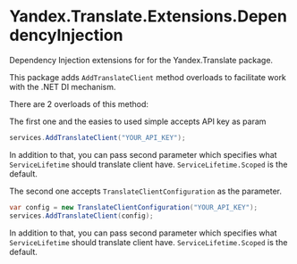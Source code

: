 # Yandex.Translate.Extensions.DependencyInjection

Dependency Injection extensions for for the Yandex.Translate package.

This package adds `AddTranslateClient` method overloads 
to facilitate work with the .NET DI mechanism.

There are 2 overloads of this method:

The first one and the easies to used simple accepts API key as param
```csharp
services.AddTranslateClient("YOUR_API_KEY");
``` 
In addition to that, you can pass second parameter which specifies 
what `ServiceLifetime` should translate client have. `ServiceLifetime.Scoped` is the default.

The second one accepts `TranslateClientConfiguration` as the parameter.
```csharp
var config = new TranslateClientConfiguration("YOUR_API_KEY");
services.AddTranslateClient(config);
``` 

In addition to that, you can pass second parameter which specifies
what `ServiceLifetime` should translate client have. `ServiceLifetime.Scoped` is the default.
